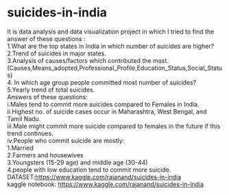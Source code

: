 # suicides-in-india
It is data analysis and data visualization project in which I tried to find the answer of these questions :</br>
1.What are the top states in India in which number of suicides are higher?</br>
2.Trend of suicides in major states.</br>
3.Analysis of causes/factors which contributed the most.(Causes,Means_adopted,Professional_Profile,Education_Status,Social_Status)</br>
4. In which age group people committed most number of suicides?</br>
5.Yearly trend of total suicides.</br>
Answers of these questions:</br>
i.Males tend to commit more suicides compared to Females in India.</br>
ii.Highest no. of suicide cases occur in Maharashtra, West Bengal, and Tamil Nadu.</br>
iii.Male might commit more suicide compared to females in the future if this trend continues.</br>
iv.People who commit suicide are mostly:</br>
1.Married</br>
2.Farmers and housewives</br>
3.Youngsters (15-29 age) and middle age (30-44)</br>
4.people with low education tend to commit more suicide.</br>
DATASET:https://www.kaggle.com/rajanand/suicides-in-india</br>
kaggle notebook: https://www.kaggle.com/rajanand/suicides-in-india</br>
